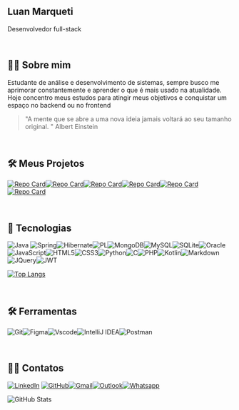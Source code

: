 ## Luan Marqueti
  Desenvolvedor full-stack

&nbsp;&nbsp;
## 🧑🏻 Sobre mim 
  Estudante de análise e desenvolvimento de sistemas, sempre busco me aprimorar constantemente e aprender o que é mais usado na atualidade.
  Hoje concentro meus estudos para atingir meus objetivos e conquistar um espaço no backend ou no frontend

> "A mente que se abre a uma nova ideia jamais voltará ao seu tamanho original. "
>  Albert Einstein

&nbsp;&nbsp;
## 🛠️ Meus Projetos
[![Repo Card](https://github-readme-stats.vercel.app/api/pin/?username=Luan1611&repo=project-sticky-notes-js&bg_color=000&border_color=30A3DC&show_icons=true&icon_color=30A3DC&title_color=E94D5F&text_color=FFF)](https://github.com/Luan1611/project-sticky-notes-js)[![Repo Card](https://github-readme-stats.vercel.app/api/pin/?username=Luan1611&repo=lava-rapido&bg_color=000&border_color=30A3DC&show_icons=true&icon_color=30A3DC&title_color=E94D5F&text_color=FFF)](https://github.com/Luan1611/lava-rapido)[![Repo Card](https://github-readme-stats.vercel.app/api/pin/?username=Luan1611&repo=project-imc-tables-with-webservice-js&bg_color=000&border_color=30A3DC&show_icons=true&icon_color=30A3DC&title_color=E94D5F&text_color=FFF)](https://github.com/Luan1611/project-imc-tables-with-webservice-js)[![Repo Card](https://github-readme-stats.vercel.app/api/pin/?username=Luan1611&repo=programming-exercises&bg_color=000&border_color=30A3DC&show_icons=true&icon_color=30A3DC&title_color=E94D5F&text_color=FFF)](https://github.com/Luan1611/programming-exercises)[![Repo Card](https://github-readme-stats.vercel.app/api/pin/?username=Luan1611&repo=project-mechanic-api-spring&bg_color=000&border_color=30A3DC&show_icons=true&icon_color=30A3DC&title_color=E94D5F&text_color=FFF)](https://github.com/Luan1611/project-mechanic-api-spring)[![Repo Card](https://github-readme-stats.vercel.app/api/pin/?username=Luan1611&repo=project-carpentry-workshop-db-mysql&bg_color=000&border_color=30A3DC&show_icons=true&icon_color=30A3DC&title_color=E94D5F&text_color=FFF)]([https://github.com/Luan1611/project-mechanic-api-spring](https://github.com/Luan1611/project-carpentry-workshop-db-mysql))


&nbsp;&nbsp;
## 💾 Tecnologias
![Java](https://img.shields.io/badge/java-%23ED8B00.svg?style=for-the-badge&logo=openjdk&logoColor=white)
![Spring](https://img.shields.io/badge/spring-%236DB33F.svg?style=for-the-badge&logo=spring&logoColor=white)![Hibernate](https://img.shields.io/badge/Hibernate-59666C?style=for-the-badge&logo=Hibernate&logoColor=white)![PL](https://img.shields.io/badge/PL%2FSQL-FFFFFF?style=for-the-badge&logo=oracle&logoColor=FF0000&labelColor=FFFFFF&color=FF0000)![MongoDB](https://img.shields.io/badge/MongoDB-%234ea94b.svg?style=for-the-badge&logo=mongodb&logoColor=white)![MySQL](https://img.shields.io/badge/MySQL-00000F?style=for-the-badge&logo=mysql&logoColor=white)![SQLite](https://img.shields.io/badge/SQLite-000?style=for-the-badge&logo=sqlite&logoColor=07405E)![Oracle](https://img.shields.io/badge/Oracle-F80000?style=for-the-badge&logo=oracle&logoColor=white)![JavaScript](https://img.shields.io/badge/JavaScript-F7DF1E?style=for-the-badge&logo=javascript&logoColor=black)![HTML5](https://img.shields.io/badge/HTML5-E34F26?style=for-the-badge&logo=html5&logoColor=white)![CSS3](https://img.shields.io/badge/CSS3-1572B6?style=for-the-badge&logo=css3&logoColor=white)![Python](https://img.shields.io/badge/Python-3776AB?style=for-the-badge&logo=python&logoColor=white)![C](https://img.shields.io/badge/C-00599C?style=for-the-badge&logo=c&logoColor=white)![PHP](https://img.shields.io/badge/PHP-777BB4?style=for-the-badge&logo=php&logoColor=white)![Kotlin](https://img.shields.io/badge/Kotlin-0095D5?&style=for-the-badge&logo=kotlin&logoColor=white)![Markdown](https://img.shields.io/badge/Markdown-000000?style=for-the-badge&logo=markdown&logoColor=white)![JQuery](https://img.shields.io/badge/jQuery-0769AD?style=for-the-badge&logo=jquery&logoColor=white)![JWT](https://img.shields.io/badge/json%20web%20tokens-323330?style=for-the-badge&logo=json-web-tokens&logoColor=pink)

[![Top Langs](https://github-readme-stats-git-masterrstaa-rickstaa.vercel.app/api/top-langs/?username=Luan1611&bg_color=000&layout=compact&border_color=30A3DC&title_color=E94D5F&text_color=FFF)](https://github.com/anuraghazra/github-readme-stats)

&nbsp;&nbsp;
## 🛠️ Ferramentas
![Git](https://img.shields.io/badge/GIT-E44C30?style=for-the-badge&logo=git&logoColor=white)![Figma](https://img.shields.io/badge/Figma-696969?style=for-the-badge&logo=figma&logoColor=figma)![Vscode](https://img.shields.io/badge/Vscode-007ACC?style=for-the-badge&logo=visual-studio-code&logoColor=white)![IntelliJ IDEA](https://img.shields.io/badge/IntelliJIDEA-000000.svg?style=for-the-badge&logo=intellij-idea&logoColor=white)![Postman](https://img.shields.io/badge/Postman-FF6C37.svg?style=for-the-badge&logo=Postman&logoColor=white)

&nbsp;&nbsp;
## 🙏🏻 Contatos
[![LinkedIn](https://img.shields.io/badge/LinkedIn-0077B5?style=for-the-badge&logo=linkedin&logoColor=white)](https://www.linkedin.com/in/luan-marqueti/) [![GitHub](https://img.shields.io/badge/GitHub-100000?style=for-the-badge&logo=github&logoColor=white)](https://github.com/Luan1611)[![Gmail](https://img.shields.io/badge/Gmail-333333?style=for-the-badge&logo=gmail&logoColor=red)](mailto:luan1611@gmail.com)[![Outlook](https://img.shields.io/badge/Microsoft_Outlook-0078D4?style=for-the-badge&logo=microsoft-outlook&logoColor=white)](mailto:luan_1611@hotmail.com)[![Whatsapp](https://img.shields.io/badge/WhatsApp-25D366?style=for-the-badge&logo=whatsapp&logoColor=white)](https://wa.me/5516997234240)


![GitHub Stats](https://github-readme-stats.vercel.app/api?username=Luan1611&theme=transparent&bg_color=000&border_color=30A3DC&show_icons=true&icon_color=30A3DC&title_color=E94D5F&text_color=FFF&hide_title=true&hide=stars)


